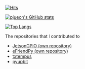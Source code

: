 [![Hits](https://hits.seeyoufarm.com/api/count/incr/badge.svg?url=https%3A%2F%2Fgithub.com%2Fpjueon%2Fpjueon%2F&count_bg=%2379C83D&title_bg=%23555555&icon=&icon_color=%23E7E7E7&title=hits&edge_flat=false)](https://hits.seeyoufarm.com)

[![pjueon's GitHub stats](https://github-readme-stats.vercel.app/api?username=pjueon&show_icons=true&theme=dark)](https://github.com/anuraghazra/github-readme-stats)

[![Top Langs](https://github-readme-stats.vercel.app/api/top-langs/?username=pjueon&theme=dark)](https://github.com/anuraghazra/github-readme-stats)

The repositories that I contributed to
- [JetsonGPIO (own repository)](https://github.com/pjueon/JetsonGPIO)
- [eFriendPy (own repository)](https://github.com/pjueon/eFriendPy)
- [txtempus](https://github.com/hzeller/txtempus/commits/master?author=pjueon)
- [pyupbit](https://github.com/sharebook-kr/pyupbit/commits/master?author=pjueon)
